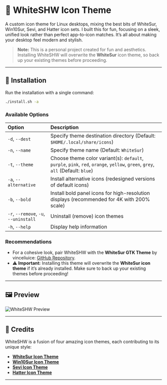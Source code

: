 # 🌟 WhiteSHW Icon Theme

A custom icon theme for Linux desktops, mixing the best bits of WhiteSur, Win10Sur, Sevi, and Hatter icon sets. I built this for fun, focusing on a sleek, unified look rather than perfect app-to-icon matches. It’s all about making your desktop feel modern and stylish.

> **Note:** This is a personal project created for fun and aesthetics. Installing WhiteSHW will overwrite the **WhiteSur** icon theme, so back up your existing themes before proceeding.

---


## 🚀 Installation

Run the installation with a single command:

```bash
./install.sh -a
```

### Available Options

| Option                        | Description                                                                                           |
| :---------------------------- | :---------------------------------------------------------------------------------------------------- |
| `-d`, `--dest`                | Specify theme destination directory (Default: `$HOME/.local/share/icons`)                             |
| `-n`, `--name`                | Specify theme name (Default: `WhiteSur`)                                                              |
| `-t`, `--theme`               | Choose theme color variant(s): `default`, `purple`, `pink`, `red`, `orange`, `yellow`, `green`, `grey`, `all` (Default: `blue`) |
| `-a`, `--alternative`         | Install alternative icons (redesigned versions of default icons)                                      |
| `-b`, `--bold`                | Install bold panel icons for high-resolution displays (recommended for 4K with 200% scale)            |
| `-r`, `--remove`, `-u`, `--uninstall` | Uninstall (remove) icon themes                                                                |
| `-h`, `--help`                | Display help information                                                                             |

### Recommendations

- For a cohesive look, pair WhiteSHW with the **WhiteSur GTK Theme** by vinceliuice: [GitHub Repository](https://github.com/vinceliuice/WhiteSur-gtk-theme).
- ⚠️ **Important:** Installing this theme will overwrite the **WhiteSur icon theme** if it’s already installed. Make sure to back up your existing themes before proceeding!

---

## 🖼️ Preview

![WhiteSHW Preview](https://github.com/user-attachments/assets/657034d8-f9cb-4dd7-afc3-7f161299e112)

---

## 🙌 Credits

WhiteSHW is a fusion of four amazing icon themes, each contributing to its unique style:

- **[WhiteSur Icon Theme](https://github.com/vinceliuice/WhiteSur-icon-theme)**
- **[Win10Sur Icon Theme](https://github.com/yeyushengfan258/Win10Sur-icon-theme)**
- **[Sevi Icon Theme](https://github.com/TaylanTatli/Sevi)**
- **[Hatter Icon Theme](https://github.com/Mibea/Hatter)**

---
